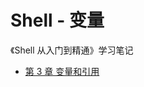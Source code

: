 # Shell - 变量

《Shell 从入门到精通》学习笔记

- [第 3 章 变量和引用](https://gitee.com/mrhuangyuhui/notes/blob/master/books/shell/shell-book1/ch03.md)